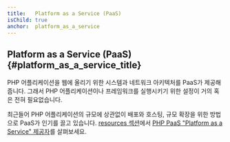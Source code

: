 ```yaml
---
title:   Platform as a Service (PaaS)
isChild: true
anchor:  platform_as_a_service
---
```


## Platform as a Service (PaaS) {#platform_as_a_service_title}

PHP 어플리케이션을 웹에 올리기 위한 시스템과 네트워크 아키텍처를 PaaS가 제공해줍니다. 그래서 PHP 어플리케이션이나
프레임워크를 실행시키기 위한 설정이 거의 혹은 전혀 필요없습니다.

최근들어 PHP 어플리케이션의 규모에 상관없이 배포와 호스팅, 규모 확장을 위한 방법으로 PaaS가 인기를 끌고 있습니다.
[resources 섹션](#resources)에서 [PHP PaaS "Platform as a Service" 제공자](#php_paas_providers)를 살펴보세요.